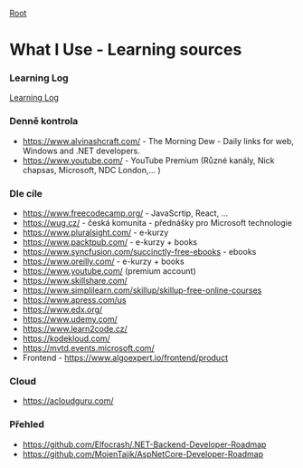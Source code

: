 [Root](../README.md)

# What I Use - Learning sources

### Learning Log
[Learning Log](LearningLog.md)


### Denně kontrola
- https://www.alvinashcraft.com/ - The Morning Dew - Daily links for web, Windows and .NET developers.
- https://www.youtube.com/ - YouTube Premium (Různé kanály, Nick chapsas, Microsoft, NDC London,... )


### Dle cíle 
- https://www.freecodecamp.org/ - JavaScrtip, React, ...
- https://wug.cz/ - česká komunita - přednášky pro Microsoft technologie
- https://www.pluralsight.com/ - e-kurzy
- https://www.packtpub.com/ - e-kurzy + books
- https://www.syncfusion.com/succinctly-free-ebooks - ebooks
- https://www.oreilly.com/ - e-kurzy + books
- https://www.youtube.com/  (premium account)
- https://www.skillshare.com/
- https://www.simplilearn.com/skillup/skillup-free-online-courses
- https://www.apress.com/us
- https://www.edx.org/
- https://www.udemy.com/
- https://www.learn2code.cz/
- https://kodekloud.com/
- https://mvtd.events.microsoft.com/
- Frontend - https://www.algoexpert.io/frontend/product

### Cloud
- https://acloudguru.com/


### Přehled
- https://github.com/Elfocrash/.NET-Backend-Developer-Roadmap
- https://github.com/MoienTajik/AspNetCore-Developer-Roadmap

